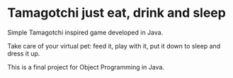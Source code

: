 # Tamagotchi just eat, drink and sleep
Simple Tamagotchi inspired game developed in Java.

Take care of your virtual pet: feed it, play with it, put it down to sleep and dress it up.

This is a final project for Object Programming in Java.